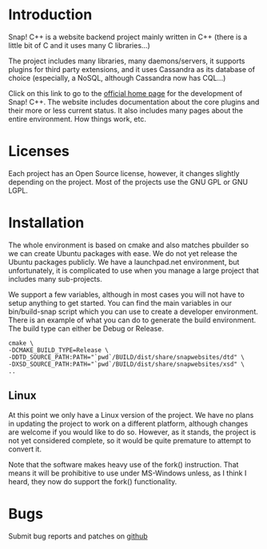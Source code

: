 # Introduction

Snap! C++ is a website backend project mainly written in C++ (there is a
little bit of C and it uses many C libraries...)

The project includes many libraries, many daemons/servers, it supports
plugins for third party extensions, and it uses Cassandra as its database
of choice (especially, a NoSQL, although Cassandra now has CQL...)

Click on this link to go to the [official home page](http://snapwebsites.org/)
for the development of Snap! C++. The website includes documentation about
the core plugins and their more or less current status. It also includes
many pages about the entire environment. How things work, etc.


# Licenses

Each project has an Open Source license, however, it changes slightly
depending on the project. Most of the projects use the GNU GPL or GNU LGPL.


# Installation

The whole environment is based on cmake and also matches pbuilder so we
can create Ubuntu packages with ease. We do not yet release the Ubuntu
packages publicly. We have a launchpad.net environment, but unfortunately,
it is complicated to use when you manage a large project that includes
many sub-projects.

We support a few variables, although in most cases you will not have to
setup anything to get started. You can find the main variables in our
bin/build-snap script which you can use to create a developer environment.
There is an example of what you can do to generate the build environment.
The build type can either be Debug or Release.

    cmake \
	-DCMAKE_BUILD_TYPE=Release \
	-DDTD_SOURCE_PATH:PATH="`pwd`/BUILD/dist/share/snapwebsites/dtd" \
	-DXSD_SOURCE_PATH:PATH="`pwd`/BUILD/dist/share/snapwebsites/xsd" \
	..


## Linux

At this point we only have a Linux version of the project. We have no
plans in updating the project to work on a different platform, although
changes are welcome if you would like to do so. However, as it stands,
the project is not yet considered complete, so it would be quite premature
to attempt to convert it.

Note that the software makes heavy use of the fork() instruction. That means
it will be prohibitive to use under MS-Windows unless, as I think I heard,
they now do support the fork() functionality.


# Bugs

Submit bug reports and patches on
[github](https://github.com/m2osw/snapcpp/issues)
